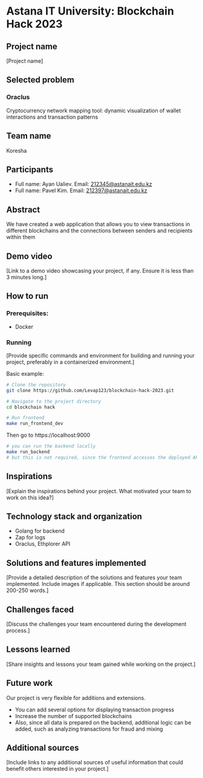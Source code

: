 # Astana IT University: Blockchain Hack 2023 

## Project name

[Project name]

## Selected problem
### Oraclus
Cryptocurrency network mapping tool: dynamic visualization of wallet interactions and transaction patterns

## Team name

Koresha

## Participants

* Full name: Ayan Ualiev. Email: 212345@astanait.edu.kz
* Full name: Pavel Kim. Email: 212397@astanait.edu.kz


## Abstract

We have created a web application that allows you to view transactions in different blockchains and the connections between senders and recipients within them

## Demo video

[Link to a demo video showcasing your project, if any. Ensure it is less than 3 minutes long.]

## How to run

### Prerequisites:

- Docker

### Running

[Provide specific commands and environment for building and running your project, preferably in a containerized environment.]

Basic example:
```bash
# Clone the repository
git clone https://github.com/Levap123/blockchain-hack-2023.git

# Navigate to the project directory
cd blockchain hack

# Run frontend
make run_frontend_dev
```

Then go to https://localhost:9000

```bash
# you can run the backend locally
make run_backend
# but this is not required, since the frontend accesses the deployed API
```

## Inspirations

[Explain the inspirations behind your project. What motivated your team to work on this idea?]

## Technology stack and organization

- Golang for backend
- Zap for logs
- Oraclus, Ethplorer API

## Solutions and features implemented

[Provide a detailed description of the solutions and features your team implemented. Include images if applicable. This section should be around 200-250 words.]

## Challenges faced

[Discuss the challenges your team encountered during the development process.]

## Lessons learned

[Share insights and lessons your team gained while working on the project.]

## Future work

Our project is very flexible for additions and extensions.
- You can add several options for displaying transaction progress
- Increase the number of supported blockchains
- Also, since all data is prepared on the backend, additional logic can be added, such as analyzing transactions for fraud and mixing

## Additional sources

[Include links to any additional sources of useful information that could benefit others interested in your project.]
